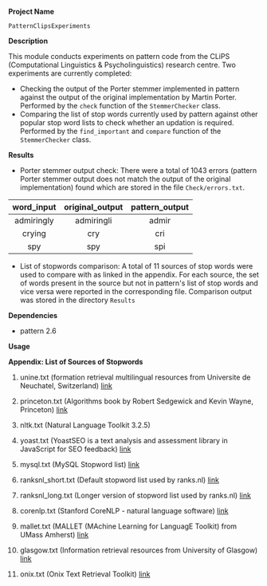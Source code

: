 **Project Name**

`PatternClipsExperiments`

**Description**

This module conducts experiments on pattern code from the CLiPS (Computational Linguistics & Psycholinguistics) research centre. Two experiments are currently completed:
* Checking the output of the Porter stemmer implemented in pattern against the output of the original implementation by Martin Porter. Performed by the `check` function of the `StemmerChecker` class.
* Comparing the list of stop words currently used by pattern against other popular stop word lists to check whether an updation is required. Performed by the `find_important` and `compare` function of the `StemmerChecker` class.

**Results**

* Porter stemmer output check: There were a total of 1043 errors (pattern Porter stemmer output does not match the output of the original implementation) found which are stored in the file `Check/errors.txt`.

|word_input     | original_output| pattern_output  |
|:-------------:|:--------------:|:---------------:|
| admiringly    | admiringli  | admir           |
| crying        | cry            |   cri           |
| spy           | spy            |    spi          |

* List of stopwords comparison: A total of 11 sources of stop words were used to compare with as linked in the appendix. For each source, the set of words present in the source but not in pattern's list of stop words and vice versa were reported in the corresponding file. Comparison output was stored in the directory `Results`

**Dependencies**
* pattern 2.6

**Usage**


**Appendix: List of Sources of Stopwords**

1. unine.txt (formation retrieval multilingual resources from Universite de Neuchatel, Switzerland) [link](http://members.unine.ch/jacques.savoy/clef/englishST.txt)

2. princeton.txt (Algorithms book by Robert Sedgewick and Kevin Wayne, Princeton) [link](https://algs4.cs.princeton.edu/35applications/stopwords.txt)

3. nltk.txt (Natural Language Toolkit 3.2.5)

4. yoast.txt (YoastSEO is a text analysis and assessment library in JavaScript for SEO feedback) [link](https://github.com/Yoast/YoastSEO.js/blob/develop/src/config/stopwords.js)

5. mysql.txt (MySQL Stopword list) [link](https://www.ranks.nl/stopwords)

6. ranksnl_short.txt (Default stopword list used by ranks.nl) [link](https://www.ranks.nl/stopwords)

7. ranksnl_long.txt (Longer version of stopword list used by ranks.nl) [link](https://www.ranks.nl/stopwords)

8. corenlp.txt (Stanford CoreNLP - natural language software) [link](https://github.com/stanfordnlp/CoreNLP/blob/master/data/edu/stanford/nlp/patterns/surface/stopwords.txt)

9. mallet.txt (MALLET (MAchine Learning for LanguagE Toolkit) from UMass Amherst) [link](https://github.com/mimno/Mallet/blob/master/stoplists/en.txt)

10. glasgow.txt (Information retrieval resources from University of Glasgow) [link](http://ir.dcs.gla.ac.uk/resources/linguistic_utils/stop_words)

11. onix.txt (Onix Text Retrieval Toolkit) [link](http://www.lextek.com/manuals/onix/stopwords1.html)
